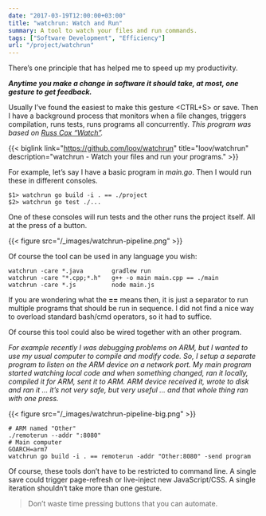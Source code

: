 ```yaml
---
date: "2017-03-19T12:00:00+03:00"
title: "watchrun: Watch and Run"
summary: A tool to watch your files and run commands.
tags: ["Software Development", "Efficiency"]
url: "/project/watchrun"
---
```


There’s one principle that has helped me to speed up my productivity.

**_Anytime you make a change in software it should take, at most, one gesture to get feedback._**

Usually I’ve found the easiest to make this gesture <CTRL+S> or save. Then I have a background process that monitors when a file changes, triggers compilation, runs tests, runs programs all concurrently. _This program was based on_ [_Russ Cox “Watch”_](https://www.youtube.com/watch?v=dP1xVpMPn8M)_._

{{< biglink link="https://github.com/loov/watchrun" title="loov/watchrun" description="watchrun - Watch your files and run your programs." >}}

For example, let’s say I have a basic program in _main.go_. Then I would run these in different consoles.

```
$1> watchrun go build -i . == ./project  
$2> watchrun go test ./...
```

One of these consoles will run tests and the other runs the project itself. All at the press of a button.

{{< figure src="/_images/watchrun-pipeline.png" >}}

Of course the tool can be used in any language you wish:

```
watchrun -care *.java        gradlew run  
watchrun -care "*.cpp;*.h"   g++ -o main main.cpp == ./main  
watchrun -care *.js          node main.js
```

If you are wondering what the **\==** means then, it is just a separator to run multiple programs that should be run in sequence. I did not find a nice way to overload standard bash/cmd operators, so it had to suffice.

Of course this tool could also be wired together with an other program.

_For example recently I was debugging problems on ARM, but I wanted to use my usual computer to compile and modify code. So, I setup a separate program to listen on the ARM device on a network port. My main program started watching local code and when something changed, ran it locally, compiled it for ARM, sent it to ARM. ARM device received it, wrote to disk and ran it ... it’s not very safe, but very useful ... and that whole thing ran with one press._

{{< figure src="/_images/watchrun-pipeline-big.png" >}}

```
# ARM named "Other"  
./remoterun --addr ":8080"  
# Main computer  
GOARCH=arm7  
watchrun go build -i . == remoterun -addr "Other:8080" -send program
```

Of course, these tools don’t have to be restricted to command line. A single save could trigger page-refresh or live-inject new JavaScript/CSS. A single iteration shouldn’t take more than one gesture.

> Don’t waste time pressing buttons that you can automate.